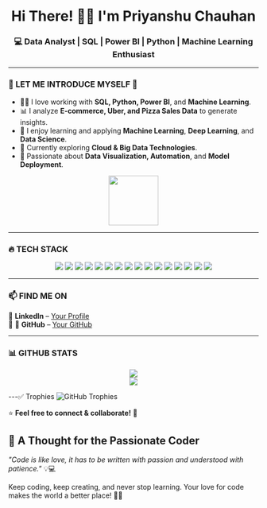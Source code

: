 <h1 align="center">Hi There! 👋🏻 I'm Priyanshu Chauhan</h1>
<h3 align="center">💻 Data Analyst | SQL | Power BI | Python | Machine Learning Enthusiast</h3>

---

### 🌟 LET ME INTRODUCE MYSELF 🌟  
- 🧑‍💻 I love working with **SQL, Python, Power BI**, and **Machine Learning**.
- 📊 I analyze **E-commerce, Uber, and Pizza Sales Data** to generate insights.
- 📌 I enjoy learning and applying **Machine Learning**, **Deep Learning**, and **Data Science**.
- 🚀 Currently exploring **Cloud & Big Data Technologies**.
- 🎯 Passionate about **Data Visualization, Automation**, and **Model Deployment**.

<p align="center">
  <img src="https://media.giphy.com/media/M9gbBd9nbDrOTu1Mqx/giphy.gif" width="100px">
</p>

---

### 🔥 TECH STACK   
<p align="center">
  <img src="https://img.shields.io/badge/SQL-000?style=for-the-badge&logo=postgresql&logoColor=blue" />
  <img src="https://img.shields.io/badge/Python-000?style=for-the-badge&logo=python&logoColor=yellow" />
  <img src="https://img.shields.io/badge/Pandas-150458?style=for-the-badge&logo=pandas&logoColor=white" />
  <img src="https://img.shields.io/badge/Numpy-013243?style=for-the-badge&logo=numpy&logoColor=white" />
  <img src="https://img.shields.io/badge/Matplotlib-000?style=for-the-badge&logo=python&logoColor=blue" />
  <img src="https://img.shields.io/badge/Scikit_Learn-F7931E?style=for-the-badge&logo=scikit-learn&logoColor=white" />
  <img src="https://img.shields.io/badge/Power_BI-F2C811?style=for-the-badge&logo=powerbi&logoColor=black" />
  <img src="https://img.shields.io/badge/GitHub-000?style=for-the-badge&logo=github&logoColor=white" />
  <img src="https://img.shields.io/badge/Git-F05032?style=for-the-badge&logo=git&logoColor=white" />
  <img src="https://img.shields.io/badge/Excel-000?style=for-the-badge&logo=microsoft-excel&logoColor=green" />
  <img src="https://img.shields.io/badge/HTML-E34F26?style=for-the-badge&logo=html5&logoColor=white" />
  <img src="https://img.shields.io/badge/CSS-1572B6?style=for-the-badge&logo=css3&logoColor=white" />
  <img src="https://img.shields.io/badge/Alt-5B7F97?style=for-the-badge&logo=alt&logoColor=white" />
  <img src="https://img.shields.io/badge/NLTK-4C4C44?style=for-the-badge&logo=nltk&logoColor=white" />
  <img src="https://img.shields.io/badge/Cosine_Similarity-28A745?style=for-the-badge&logo=python&logoColor=white" />
  <img src="https://img.shields.io/badge/Pickle-000?style=for-the-badge&logo=python&logoColor=yellow" />
</p>

---

### 📫 FIND ME ON  
🔗 **LinkedIn** – [Your Profile](https://www.linkedin.com/in/priyanshu-chauhan-9b036b24b/)  
🔗 🔗 **GitHub** – [Your GitHub](https://github.com/Priyanshu15082004)


---

### 📊 GITHUB STATS  
<p align="center">
  <img src="https://github-readme-stats.vercel.app/api?username=Priyanshu15082004&show_icons=true&theme=radical" />
  <br>
<img src="https://github-readme-streak-stats.herokuapp.com/?user=Priyanshu15082004&theme=radical" />
</p>

---✅ Trophies
![GitHub Trophies](https://github-profile-trophy.vercel.app/?username=Priyanshu15082004&theme=radical)


⭐ **Feel free to connect & collaborate!** 🚀

## 💖 A Thought for the Passionate Coder  
 
*"Code is like love, it has to be written with passion and understood with patience."* 💡💻  

Keep coding, keep creating, and never stop learning. Your love for code makes the world a better place! 🚀✨  
